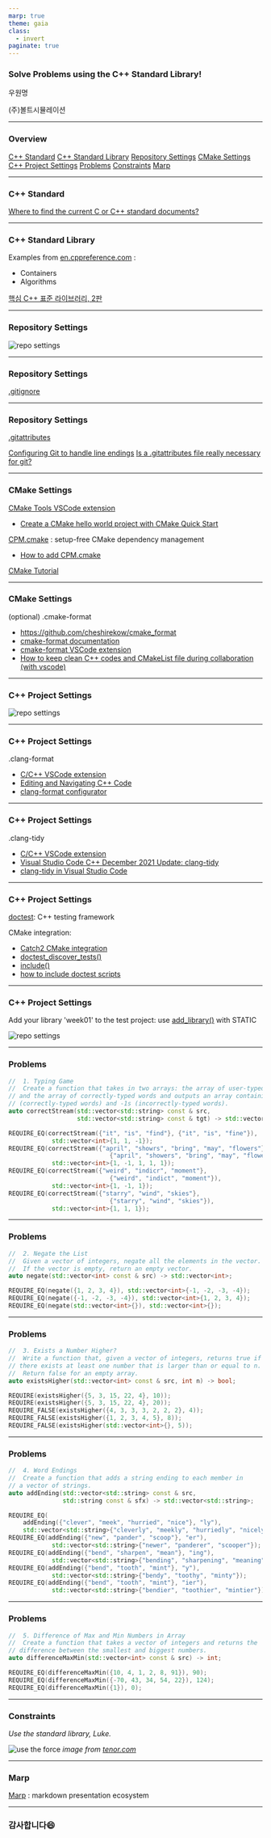 ```yaml
---
marp: true
theme: gaia
class:
  - invert
paginate: true
---
```


### Solve Problems using the C++ Standard Library!


우원명

(주)볼트시뮬레이션

---

### Overview

[C++ Standard](#c-standard)
[C++ Standard Library](#c-standard-library)
[Repository Settings](#repository-settings)
[CMake Settings](#cmake-settings)
[C++ Project Settings](#c-project-settings)
[Problems](#problems)
[Constraints](#constraints)
[Marp](#marp)

---

### C++ Standard

[Where to find the current C or C++ standard documents?](https://stackoverflow.com/questions/81656/where-do-i-find-the-current-c-or-c-standard-documents)

---

### C++ Standard Library

Examples from [en.cppreference.com](https://en.cppreference.com/w/cpp/header) :
- Containers
- Algorithms

[핵심 C++ 표준 라이브러리, 2판](https://www.gilbut.co.kr/book/view?bookcode=BN003253&perdevice=pc)

---

### Repository Settings

![repo settings](./repo_settings.png)

---

### Repository Settings

[.gitignore](https://github.com/github/gitignore)

---

### Repository  Settings

[.gitattributes](https://github.com/gitattributes/gitattributes)

[Configuring Git to handle line endings](https://docs.github.com/en/get-started/getting-started-with-git/configuring-git-to-handle-line-endings)
[Is a .gitattributes file really necessary for git?](https://stackoverflow.com/questions/73086622/is-a-gitattributes-file-really-necessary-for-git)

---

### CMake Settings

[CMake Tools VSCode extension](https://marketplace.visualstudio.com/items?itemName=ms-vscode.cmake-tools)

- [Create a CMake hello world project with CMake Quick Start](https://code.visualstudio.com/docs/cpp/cmake-quickstart)

[CPM.cmake](https://github.com/cpm-cmake/CPM.cmake) : setup-free CMake dependency management

- [How to add CPM.cmake](https://github.com/cpm-cmake/CPM.cmake/wiki/Downloading-CPM.cmake-in-CMake)

[CMake Tutorial](https://cmake.org/cmake/help/latest/guide/tutorial/index.html)

---

### CMake Settings

(optional) .cmake-format

- https://github.com/cheshirekow/cmake_format
- [cmake-format documentation](https://cmake-format.readthedocs.io/en/latest/cmake-format.html)
- [cmake-format VSCode extension](https://marketplace.visualstudio.com/items?itemName=cheshirekow.cmake-format)
- [How to keep clean C++ codes and CMakeList file during collaboration (with vscode)](https://medium.com/@junbs95/how-to-keep-clean-c-codes-and-cmakelist-file-during-collaboration-vscode-754d8d9eb661)

---

### C++ Project Settings

![repo settings](./repo_settings.png)

---

### C++ Project Settings

.clang-format

- [C/C++ VSCode extension](https://marketplace.visualstudio.com/items?itemName=ms-vscode.cpptools)
- [Editing and Navigating C++ Code](https://code.visualstudio.com/docs/cpp/cpp-ide)
- [clang-format configurator](https://clang-format-configurator.site/)

---

### C++ Project Settings

.clang-tidy

- [C/C++ VSCode extension](https://marketplace.visualstudio.com/items?itemName=ms-vscode.cpptools)
- [Visual Studio Code C++ December 2021 Update: clang-tidy](https://devblogs.microsoft.com/cppblog/visual-studio-code-c-december-2021-update-clang-tidy/)
- [clang-tidy in Visual Studio Code](https://www.youtube.com/watch?v=8RSxQ8sluG0)

---

### C++ Project Settings

[doctest](https://github.com/doctest/doctest): C++ testing framework

CMake integration:

- [Catch2 CMake integration](https://github.com/catchorg/Catch2/blob/devel/docs/cmake-integration.md#automatic-test-registration)
- [doctest_discover_tests()](https://github.com/doctest/doctest/blob/master/scripts/cmake/doctest.cmake)
- [include()](https://blog.naver.com/lifeisforu/222893672154)
- [how to include doctest scripts](https://github.com/doctest/doctest/issues/351#issuecomment-630554205)

---

### C++ Project Settings

Add your library 'week01' to the test project:
use [add_library()]() with STATIC

![repo settings](./repo_settings.png)

---

### Problems

```c++
//  1. Typing Game
//  Create a function that takes in two arrays: the array of user-typed words,
// and the array of correctly-typed words and outputs an array containing 1s
// (correctly-typed words) and -1s (incorrectly-typed words).
auto correctStream(std::vector<std::string> const & src,
                   std::vector<std::string> const & tgt) -> std::vector<int>;

REQUIRE_EQ(correctStream({"it", "is", "find"}, {"it", "is", "fine"}),
            std::vector<int>{1, 1, -1});
REQUIRE_EQ(correctStream({"april", "showrs", "bring", "may", "flowers"},
                            {"april", "showers", "bring", "may", "flowers"}),
            std::vector<int>{1, -1, 1, 1, 1});
REQUIRE_EQ(correctStream({"weird", "indicr", "moment"},
                            {"weird", "indict", "moment"}),
            std::vector<int>{1, -1, 1});
REQUIRE_EQ(correctStream({"starry", "wind", "skies"},
                            {"starry", "wind", "skies"}),
            std::vector<int>{1, 1, 1});
```

---

### Problems

```c++
//  2. Negate the List
//  Given a vector of integers, negate all the elements in the vector.
//  If the vector is empty, return an empty vector.
auto negate(std::vector<int> const & src) -> std::vector<int>;

REQUIRE_EQ(negate({1, 2, 3, 4}), std::vector<int>{-1, -2, -3, -4});
REQUIRE_EQ(negate({-1, -2, -3, -4}), std::vector<int>{1, 2, 3, 4});
REQUIRE_EQ(negate(std::vector<int>{}), std::vector<int>{});
```

---

### Problems

```c++
//  3. Exists a Number Higher?
//  Write a function that, given a vector of integers, returns true if
// there exists at least one number that is larger than or equal to n.
//  Return false for an empty array.
auto existsHigher(std::vector<int> const & src, int n) -> bool;

REQUIRE(existsHigher({5, 3, 15, 22, 4}, 10));
REQUIRE(existsHigher({5, 3, 15, 22, 4}, 20));
REQUIRE_FALSE(existsHigher({4, 3, 3, 3, 2, 2, 2}, 4));
REQUIRE_FALSE(existsHigher({1, 2, 3, 4, 5}, 8));
REQUIRE_FALSE(existsHigher(std::vector<int>{}, 5));
```

---

### Problems

```c++
//  4. Word Endings
//  Create a function that adds a string ending to each member in
// a vector of strings.
auto addEnding(std::vector<std::string> const & src,
               std::string const & sfx) -> std::vector<std::string>;

REQUIRE_EQ(
    addEnding({"clever", "meek", "hurried", "nice"}, "ly"),
    std::vector<std::string>{"cleverly", "meekly", "hurriedly", "nicely"});
REQUIRE_EQ(addEnding({"new", "pander", "scoop"}, "er"),
            std::vector<std::string>{"newer", "panderer", "scooper"});
REQUIRE_EQ(addEnding({"bend", "sharpen", "mean"}, "ing"),
            std::vector<std::string>{"bending", "sharpening", "meaning"});
REQUIRE_EQ(addEnding({"bend", "tooth", "mint"}, "y"),
            std::vector<std::string>{"bendy", "toothy", "minty"});
REQUIRE_EQ(addEnding({"bend", "tooth", "mint"}, "ier"),
            std::vector<std::string>{"bendier", "toothier", "mintier"});
```

---

### Problems

```c++
//  5. Difference of Max and Min Numbers in Array
//  Create a function that takes a vector of integers and returns the
// difference between the smallest and biggest numbers.
auto differenceMaxMin(std::vector<int> const & src) -> int;

REQUIRE_EQ(differenceMaxMin({10, 4, 1, 2, 8, 91}), 90);
REQUIRE_EQ(differenceMaxMin({-70, 43, 34, 54, 22}), 124);
REQUIRE_EQ(differenceMaxMin({1}), 0);
```

---

### Constraints

*Use the standard library, Luke.*

![use the force](./jayblixt-jay-skywalker.gif)
*image from [tenor.com](https://tenor.com/)*

---

### Marp

[Marp](https://marp.app/) : markdown presentation ecosystem

---

### 감사합니다:smile: